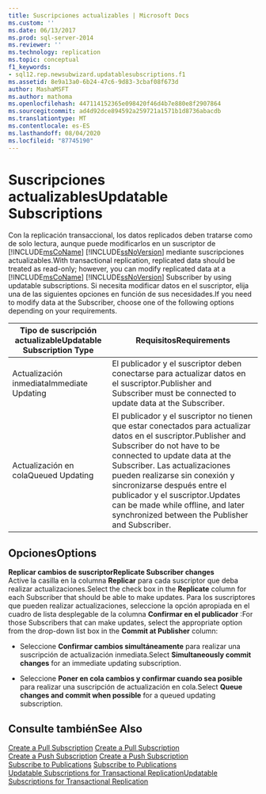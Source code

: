 ```yaml
---
title: Suscripciones actualizables | Microsoft Docs
ms.custom: ''
ms.date: 06/13/2017
ms.prod: sql-server-2014
ms.reviewer: ''
ms.technology: replication
ms.topic: conceptual
f1_keywords:
- sql12.rep.newsubwizard.updatablesubscriptions.f1
ms.assetid: 8e9a13a0-6b24-47c6-9d83-3cbaf08f673d
author: MashaMSFT
ms.author: mathoma
ms.openlocfilehash: 447114152365e098420f46d4b7e880e8f2907864
ms.sourcegitcommit: ad4d92dce894592a259721a1571b1d8736abacdb
ms.translationtype: MT
ms.contentlocale: es-ES
ms.lasthandoff: 08/04/2020
ms.locfileid: "87745190"
---
```

# <a name="updatable-subscriptions"></a><span data-ttu-id="09be2-102">Suscripciones actualizables</span><span class="sxs-lookup"><span data-stu-id="09be2-102">Updatable Subscriptions</span></span>
  <span data-ttu-id="09be2-103">Con la replicación transaccional, los datos replicados deben tratarse como de solo lectura, aunque puede modificarlos en un suscriptor de [!INCLUDE[msCoName](../../includes/msconame-md.md)] [!INCLUDE[ssNoVersion](../../includes/ssnoversion-md.md)] mediante suscripciones actualizables.</span><span class="sxs-lookup"><span data-stu-id="09be2-103">With transactional replication, replicated data should be treated as read-only; however, you can modify replicated data at a [!INCLUDE[msCoName](../../includes/msconame-md.md)] [!INCLUDE[ssNoVersion](../../includes/ssnoversion-md.md)] Subscriber by using updatable subscriptions.</span></span> <span data-ttu-id="09be2-104">Si necesita modificar datos en el suscriptor, elija una de las siguientes opciones en función de sus necesidades.</span><span class="sxs-lookup"><span data-stu-id="09be2-104">If you need to modify data at the Subscriber, choose one of the following options depending on your requirements.</span></span>  
  
|<span data-ttu-id="09be2-105">Tipo de suscripción actualizable</span><span class="sxs-lookup"><span data-stu-id="09be2-105">Updatable Subscription Type</span></span>|<span data-ttu-id="09be2-106">Requisitos</span><span class="sxs-lookup"><span data-stu-id="09be2-106">Requirements</span></span>|  
|---------------------------------|------------------|  
|<span data-ttu-id="09be2-107">Actualización inmediata</span><span class="sxs-lookup"><span data-stu-id="09be2-107">Immediate Updating</span></span>|<span data-ttu-id="09be2-108">El publicador y el suscriptor deben conectarse para actualizar datos en el suscriptor.</span><span class="sxs-lookup"><span data-stu-id="09be2-108">Publisher and Subscriber must be connected to update data at the Subscriber.</span></span>|  
|<span data-ttu-id="09be2-109">Actualización en cola</span><span class="sxs-lookup"><span data-stu-id="09be2-109">Queued Updating</span></span>|<span data-ttu-id="09be2-110">El publicador y el suscriptor no tienen que estar conectados para actualizar datos en el suscriptor.</span><span class="sxs-lookup"><span data-stu-id="09be2-110">Publisher and Subscriber do not have to be connected to update data at the Subscriber.</span></span> <span data-ttu-id="09be2-111">Las actualizaciones pueden realizarse sin conexión y sincronizarse después entre el publicador y el suscriptor.</span><span class="sxs-lookup"><span data-stu-id="09be2-111">Updates can be made while offline, and later synchronized between the Publisher and Subscriber.</span></span>|  
  
## <a name="options"></a><span data-ttu-id="09be2-112">Opciones</span><span class="sxs-lookup"><span data-stu-id="09be2-112">Options</span></span>  
 <span data-ttu-id="09be2-113">**Replicar cambios de suscriptor**</span><span class="sxs-lookup"><span data-stu-id="09be2-113">**Replicate Subscriber changes**</span></span>  
 <span data-ttu-id="09be2-114">Active la casilla en la columna **Replicar** para cada suscriptor que deba realizar actualizaciones.</span><span class="sxs-lookup"><span data-stu-id="09be2-114">Select the check box in the **Replicate** column for each Subscriber that should be able to make updates.</span></span> <span data-ttu-id="09be2-115">Para los suscriptores que pueden realizar actualizaciones, seleccione la opción apropiada en el cuadro de lista desplegable de la columna **Confirmar en el publicador** :</span><span class="sxs-lookup"><span data-stu-id="09be2-115">For those Subscribers that can make updates, select the appropriate option from the drop-down list box in the **Commit at Publisher** column:</span></span>  
  
-   <span data-ttu-id="09be2-116">Seleccione **Confirmar cambios simultáneamente** para realizar una suscripción de actualización inmediata.</span><span class="sxs-lookup"><span data-stu-id="09be2-116">Select **Simultaneously commit changes** for an immediate updating subscription.</span></span>  
  
-   <span data-ttu-id="09be2-117">Seleccione **Poner en cola cambios y confirmar cuando sea posible** para realizar una suscripción de actualización en cola.</span><span class="sxs-lookup"><span data-stu-id="09be2-117">Select **Queue changes and commit when possible** for a queued updating subscription.</span></span>  
  
## <a name="see-also"></a><span data-ttu-id="09be2-118">Consulte también</span><span class="sxs-lookup"><span data-stu-id="09be2-118">See Also</span></span>  
 <span data-ttu-id="09be2-119">[Create a Pull Subscription](create-a-pull-subscription.md) </span><span class="sxs-lookup"><span data-stu-id="09be2-119">[Create a Pull Subscription](create-a-pull-subscription.md) </span></span>  
 <span data-ttu-id="09be2-120">[Create a Push Subscription](create-a-push-subscription.md) </span><span class="sxs-lookup"><span data-stu-id="09be2-120">[Create a Push Subscription](create-a-push-subscription.md) </span></span>  
 <span data-ttu-id="09be2-121">[Subscribe to Publications](subscribe-to-publications.md) </span><span class="sxs-lookup"><span data-stu-id="09be2-121">[Subscribe to Publications](subscribe-to-publications.md) </span></span>  
 [<span data-ttu-id="09be2-122">Updatable Subscriptions for Transactional Replication</span><span class="sxs-lookup"><span data-stu-id="09be2-122">Updatable Subscriptions for Transactional Replication</span></span>](transactional/updatable-subscriptions-for-transactional-replication.md)  
  
  
